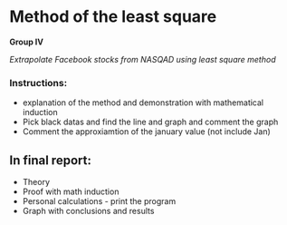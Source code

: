 # Method of the least square

**Group IV** 

*Extrapolate Facebook stocks from NASQAD using least square method*

### Instructions:
- explanation of the method and demonstration with mathematical induction
- Pick black datas and find the line and graph and comment the graph
- Comment the approxiamtion of the january value (not include Jan)

## In final report:
- Theory
- Proof with math induction
- Personal calculations - print the program
- Graph with conclusions and results